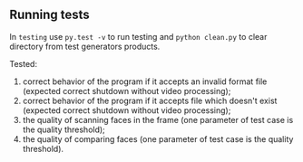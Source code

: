 ## Running tests

In `testing` use `py.test -v` to run testing and `python clean.py` to clear directory from test generators products.

Tested:
1) correct behavior of the program if it accepts an invalid format file
(expected correct shutdown without video processing);
2) correct behavior of the program if it accepts file which doesn't exist
(expected correct shutdown without video processing);
3) the quality of scanning faces in the frame (one parameter of test case is the quality threshold);
4) the quality of comparing faces (one parameter of test case is the quality threshold).